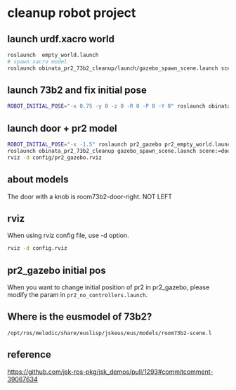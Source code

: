 # cleanup robot project
## launch urdf.xacro world
```bash
roslaunch  empty_world.launch
# spawn xacro model
roslaunch obinata_pr2_73b2_cleanup/launch/gazebo_spawn_scene.launch scene:=door_with_wall
```

## launch 73b2 and fix initial pose
```bash
ROBOT_INITIAL_POSE="-x 0.75 -y 0 -z 0 -R 0 -P 0 -Y 0" roslaunch obinata_pr2_73b2_cleanup obinata-pr2-73b2world.launch 
```

## launch door + pr2 model
```bash
ROBOT_INITIAL_POSE="-x -1.5" roslaunch pr2_gazebo pr2_empty_world.launch
roslaunch obinata_pr2_73b2_cleanup gazebo_spawn_scene.launch scene:=door_with_wall
rviz -d config/pr2_gazebo.rviz
```

## about models
The door with a knob is room73b2-door-right. NOT LEFT

## rviz
When using rviz config file, use -d option.
```bash
rviz -d config.rviz
```

## pr2_gazebo initial pos
When you want to change initial position of pr2 in pr2_gazebo, please modify the param in `pr2_no_controllers.launch`.


## Where is the eusmodel of 73b2?
`/opt/ros/melodic/share/euslisp/jskeus/eus/models/room73b2-scene.l`


## reference
https://github.com/jsk-ros-pkg/jsk_demos/pull/1293#commitcomment-39067634
